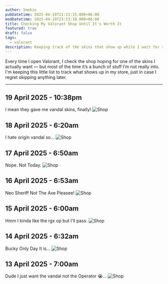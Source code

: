 ```yaml
---
author: Smokie
pubDatetime: 2025-04-19T21:11:15.000+06:00
modDatetime: 2025-04-19T23:13:10.000+06:00
title: Checking My Valorant Shop Until It's Worth It
featured: true
draft: false
tags:
  - valorant
description: Keeping track of the skins that show up while I wait for something actually worth spending on. The skins I want are mostly the Spectrum Classic, Prelude to Chaos Vandal and Neo-Frontier Sheriff.
---
```


Every time I open Valorant, I check the shop hoping for one of the skins I actually want — but most of the time it’s a bunch of stuff I’m not really into. I'm keeping this little list to track what shows up in my store, just in case I regret skipping anything later.

---

## 19 April 2025 - 10:38pm

I mean they gave me vandal skins, finally!
![Shop](@/assets/images/_2025/my-valorant-shop/shop7.png)

## 18 April 2025 - 6:20am

I hate origin vandal so...
![Shop](@/assets/images/_2025/my-valorant-shop/shop6.png)

## 17 April 2025 - 6:50am

Nope. Not Today.
![Shop](@/assets/images/_2025/my-valorant-shop/shop5.png)

## 16 April 2025 - 6:53am

Neo Sheriff Not The Axe Pleasee!
![Shop](@/assets/images/_2025/my-valorant-shop/shop4.png)

## 15 April 2025 - 6:00am

Hmm I kinda like the rgx op but I'll pass.
![Shop](@/assets/images/_2025/my-valorant-shop/shop3.png)

## 14 April 2025 - 6:32am

Bucky Only Day It is...
![Shop](@/assets/images/_2025/my-valorant-shop/shop2.png)

## 13 April 2025 - 7:00am

Dude I just want the vandal not the Operator 😭...
![Shop](@/assets/images/_2025/my-valorant-shop/shop1.png)
